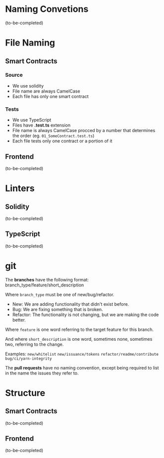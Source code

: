 # Naming Convetions

\(to-be-completed\)

# File Naming

## Smart Contracts

### Source

 * We use solidity
 * File name are always CamelCase
 * Each file has only one smart contract

### Tests

 * We use TypeScript
 * Files have **.test.ts** extension
 * File name is always CamelCase procced by a number that determines the order (eg. `01_SomeContract.test.ts`)
 * Each file tests only one contract or a portion of it

## Frontend

\(to-be-completed\)

# Linters

## Solidity
\(to-be-completed\)

## TypeScript
\(to-be-completed\)

# git

The **branches** have the following format:
branch\_type/feature/short\_description

Where `branch_type` must be one of new/bug/refactor.
 * New: We are adding functionality that didn't exist before.
 * Bug: We are fixing something that is broken.
 * Refactor: The functionality is not changing, but we are making the code better.

Where `feature` is one word referring to the target feature for this branch.

And where `short_description` is one word, sometimes none, sometimes two, referring to the change.

Examples:
`new/whitelist`
`new/issuance/tokens`
`refactor/readme/contribute`
`bug/ci/yarn-integrity`

The **pull requests** have no naming convention, except being required to list in the name the issues they refer to.

# Structure

## Smart Contracts

\(to-be-completed\)

## Frontend

\(to-be-completed\)

